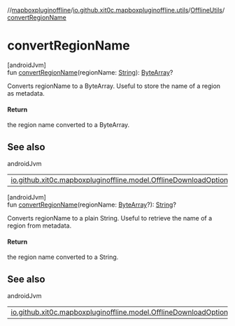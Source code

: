 //[mapboxpluginoffline](../../../index.md)/[io.github.xit0c.mapboxpluginoffline.utils](../index.md)/[OfflineUtils](index.md)/[convertRegionName](convert-region-name.md)

# convertRegionName

[androidJvm]\
fun [convertRegionName](convert-region-name.md)(regionName: [String](https://kotlinlang.org/api/latest/jvm/stdlib/kotlin/-string/index.html)): [ByteArray](https://kotlinlang.org/api/latest/jvm/stdlib/kotlin/-byte-array/index.html)?

Converts regionName to a ByteArray. Useful to store the name of a region as metadata.

#### Return

the region name converted to a ByteArray.

## See also

androidJvm

| | |
|---|---|
| [io.github.xit0c.mapboxpluginoffline.model.OfflineDownloadOptions](../../io.github.xit0c.mapboxpluginoffline.model/-offline-download-options/get-region-name.md) |  |

[androidJvm]\
fun [convertRegionName](convert-region-name.md)(regionName: [ByteArray](https://kotlinlang.org/api/latest/jvm/stdlib/kotlin/-byte-array/index.html)?): [String](https://kotlinlang.org/api/latest/jvm/stdlib/kotlin/-string/index.html)?

Converts regionName to a plain String. Useful to retrieve the name of a region from metadata.

#### Return

the region name converted to a String.

## See also

androidJvm

| | |
|---|---|
| [io.github.xit0c.mapboxpluginoffline.model.OfflineDownloadOptions](../../io.github.xit0c.mapboxpluginoffline.model/-offline-download-options/get-region-name.md) |  |
